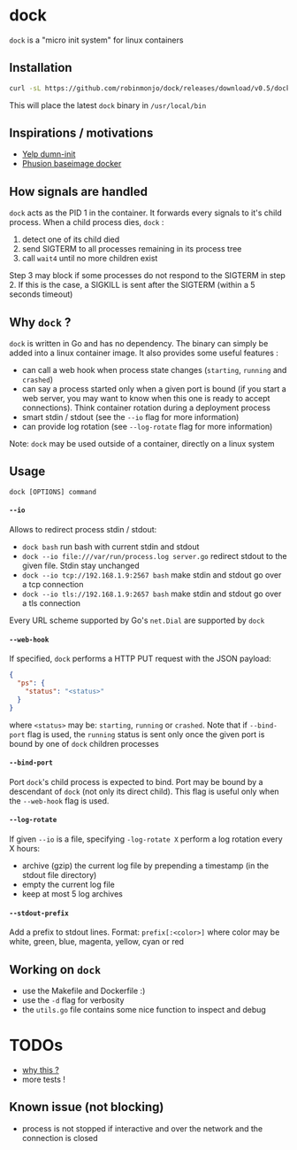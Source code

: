 # dock

`dock` is a "micro init system" for linux containers

## Installation

````bash
curl -sL https://github.com/robinmonjo/dock/releases/download/v0.5/dock-v0.5.tgz | tar -C /usr/local/bin -zxf -
````

This will place the latest `dock` binary in `/usr/local/bin`

## Inspirations / motivations

- [Yelp dumn-init](https://github.com/Yelp/dumb-init)
- [Phusion baseimage docker](https://github.com/phusion/baseimage-docker)

## How signals are handled

`dock` acts as the PID 1 in the container. It forwards every signals to it's child process. When a child process dies, `dock` :

1. detect one of its child died
2. send SIGTERM to all processes remaining in its process tree
3. call `wait4` until no more children exist

Step 3 may block if some processes do not respond to the SIGTERM in step 2. If this is the case, a SIGKILL is sent after the SIGTERM (within a 5 seconds timeout)

## Why `dock` ?

`dock` is written in Go and has no dependency. The binary can simply be added into a linux container image. It also provides some useful features :

- can call a web hook when process state changes (`starting`, `running` and `crashed`)
- can say a process started only when a given port is bound (if you start a web server, you may want to know when this one is ready to accept connections). Think container rotation during a deployment process
- smart stdin / stdout (see the `--io` flag for more information)
- can provide log rotation (see `--log-rotate` flag for more information)

Note: `dock` may be used outside of a container, directly on a linux system

## Usage

`dock [OPTIONS] command`

#### `--io`

Allows to redirect process stdin / stdout:

- `dock bash` run bash with current stdin and stdout
- `dock --io file:///var/run/process.log server.go` redirect stdout to the given file. Stdin stay unchanged
- `dock --io tcp://192.168.1.9:2567 bash` make stdin and stdout go over a tcp connection
- `dock --io tls://192.168.1.9:2657 bash` make stdin and stdout go over a tls connection

Every URL scheme supported by Go's `net.Dial` are supported by `dock`

#### `--web-hook`

If specified, `dock` performs a HTTP PUT request with the JSON payload:

````json
{
  "ps": {
    "status": "<status>"
  }
}
````

where `<status>` may be: `starting`, `running` or `crashed`. Note that if `--bind-port` flag is used, the `running` status is sent only once the given port is bound by one of `dock` children processes

#### `--bind-port`

Port `dock`'s child process is expected to bind. Port may be bound by a descendant of `dock` (not only its direct child). This flag is useful only when the `--web-hook` flag is used.

#### `--log-rotate`

If given `--io` is a file, specifying `-log-rotate X` perform a log rotation every X hours:

- archive (gzip) the current log file by prepending a timestamp (in the stdout file directory)
- empty the current log file
- keep at most 5 log archives

#### `--stdout-prefix`

Add a prefix to stdout lines. Format: `prefix[:<color>]` where color may be white, green, blue, magenta, yellow, cyan or red

## Working on `dock`

- use the Makefile and Dockerfile :)
- use the `-d` flag for verbosity
- the `utils.go` file contains some nice function to inspect and debug

# TODOs

- [why this ?](https://github.com/gliderlabs/docker-alpine/issues/143)
- more tests !

## Known issue (not blocking)

- process is not stopped if interactive and over the network and the connection is closed

